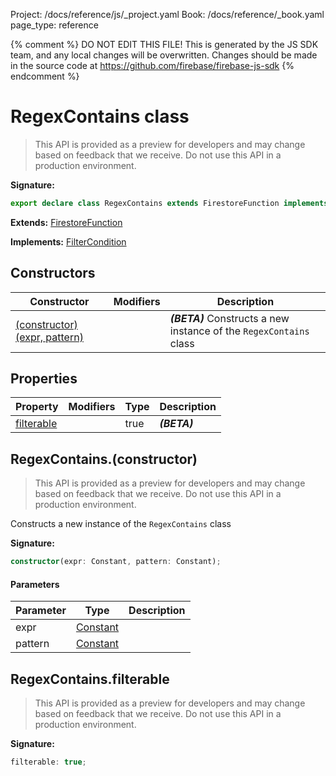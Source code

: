 Project: /docs/reference/js/_project.yaml
Book: /docs/reference/_book.yaml
page_type: reference

{% comment %}
DO NOT EDIT THIS FILE!
This is generated by the JS SDK team, and any local changes will be
overwritten. Changes should be made in the source code at
https://github.com/firebase/firebase-js-sdk
{% endcomment %}

# RegexContains class
> This API is provided as a preview for developers and may change based on feedback that we receive. Do not use this API in a production environment.
> 


<b>Signature:</b>

```typescript
export declare class RegexContains extends FirestoreFunction implements FilterCondition 
```
<b>Extends:</b> [FirestoreFunction](./firestore_.firestorefunction.md#firestorefunction_class)

<b>Implements:</b> [FilterCondition](./firestore_.filtercondition.md#filtercondition_interface)

## Constructors

|  Constructor | Modifiers | Description |
|  --- | --- | --- |
|  [(constructor)(expr, pattern)](./firestore_.regexcontains.md#regexcontainsconstructor) |  | <b><i>(BETA)</i></b> Constructs a new instance of the <code>RegexContains</code> class |

## Properties

|  Property | Modifiers | Type | Description |
|  --- | --- | --- | --- |
|  [filterable](./firestore_.regexcontains.md#regexcontainsfilterable) |  | true | <b><i>(BETA)</i></b> |

## RegexContains.(constructor)

> This API is provided as a preview for developers and may change based on feedback that we receive. Do not use this API in a production environment.
> 

Constructs a new instance of the `RegexContains` class

<b>Signature:</b>

```typescript
constructor(expr: Constant, pattern: Constant);
```

#### Parameters

|  Parameter | Type | Description |
|  --- | --- | --- |
|  expr | [Constant](./firestore_.constant.md#constant_class) |  |
|  pattern | [Constant](./firestore_.constant.md#constant_class) |  |

## RegexContains.filterable

> This API is provided as a preview for developers and may change based on feedback that we receive. Do not use this API in a production environment.
> 

<b>Signature:</b>

```typescript
filterable: true;
```
